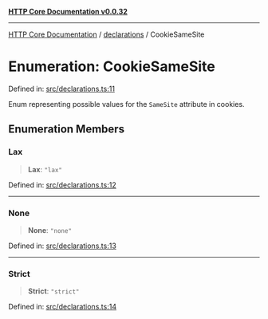 [**HTTP Core Documentation v0.0.32**](../../README.md)

***

[HTTP Core Documentation](../../modules.md) / [declarations](../README.md) / CookieSameSite

# Enumeration: CookieSameSite

Defined in: [src/declarations.ts:11](https://github.com/stonemjs/http-core/blob/680e946aeb5100b42b4836417719aba730586478/src/declarations.ts#L11)

Enum representing possible values for the `SameSite` attribute in cookies.

## Enumeration Members

### Lax

> **Lax**: `"lax"`

Defined in: [src/declarations.ts:12](https://github.com/stonemjs/http-core/blob/680e946aeb5100b42b4836417719aba730586478/src/declarations.ts#L12)

***

### None

> **None**: `"none"`

Defined in: [src/declarations.ts:13](https://github.com/stonemjs/http-core/blob/680e946aeb5100b42b4836417719aba730586478/src/declarations.ts#L13)

***

### Strict

> **Strict**: `"strict"`

Defined in: [src/declarations.ts:14](https://github.com/stonemjs/http-core/blob/680e946aeb5100b42b4836417719aba730586478/src/declarations.ts#L14)
